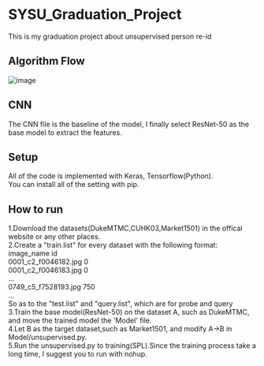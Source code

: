 # SYSU_Graduation_Project
This is my graduation project about unsupervised person re-id

## Algorithm Flow
![image](https://github.com/SYSU-Linxp/SYSU_Graduation_Project/tree/master/Unsupervised_Person_Reid/pineline.png)

## CNN
The CNN file is the baseline of the model, I finally select ResNet-50 as the base model to extract the features.

## Setup
All of the code is implemented with Keras, Tensorflow(Python).  
You can install all of the setting with pip.

## How to run
1.Download the datasets(DukeMTMC,CUHK03,Market1501) in the offical website or any other places.    
2.Create a "train.list" for every dataset with the following format:    
  image_name                id    
  0001_c2_f0046182.jpg      0    
  0001_c2_f0046183.jpg      0    
  ...                                
  0749_c5_f7528193.jpg     750   
  ...                           
  So as to the "test.list" and "query.list", which are for probe and query    
3.Train the base model(ResNet-50) on the dataset A, such as DukeMTMC, and move the trained model the 'Model' file.    
4.Let B as the target dataset,such as Market1501, and modify A->B in Model/unsupervised.py.    
5.Run the unsupervised.py to training(SPL).Since the training process take a long time, I suggest you to run with nohup. 
